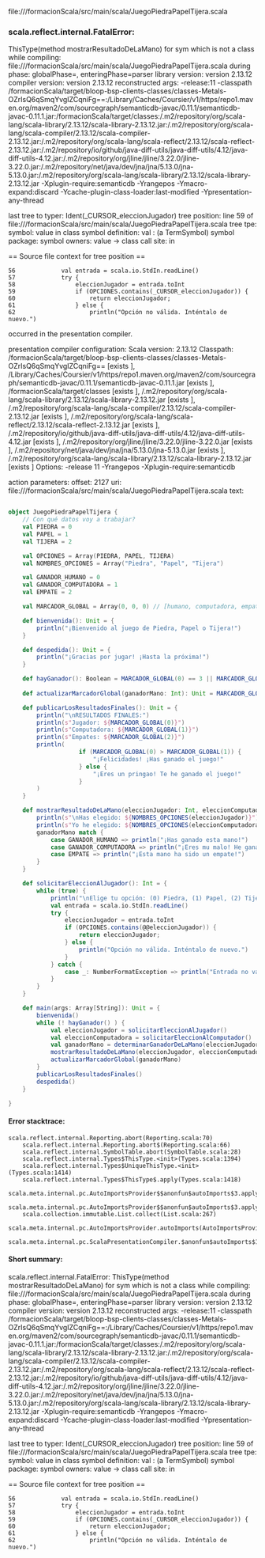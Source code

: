 file://<WORKSPACE>/formacionScala/src/main/scala/JuegoPiedraPapelTijera.scala
### scala.reflect.internal.FatalError: 
  ThisType(method mostrarResultadoDeLaMano) for sym which is not a class
     while compiling: file://<WORKSPACE>/formacionScala/src/main/scala/JuegoPiedraPapelTijera.scala
        during phase: globalPhase=<no phase>, enteringPhase=parser
     library version: version 2.13.12
    compiler version: version 2.13.12
  reconstructed args: -release:11 -classpath <WORKSPACE>/formacionScala/target/bloop-bsp-clients-classes/classes-Metals-OZrIsQ6qSmqYvgIZCqniFg==:<HOME>/Library/Caches/Coursier/v1/https/repo1.maven.org/maven2/com/sourcegraph/semanticdb-javac/0.11.1/semanticdb-javac-0.11.1.jar:<WORKSPACE>/formacionScala/target/classes:<HOME>/.m2/repository/org/scala-lang/scala-library/2.13.12/scala-library-2.13.12.jar:<HOME>/.m2/repository/org/scala-lang/scala-compiler/2.13.12/scala-compiler-2.13.12.jar:<HOME>/.m2/repository/org/scala-lang/scala-reflect/2.13.12/scala-reflect-2.13.12.jar:<HOME>/.m2/repository/io/github/java-diff-utils/java-diff-utils/4.12/java-diff-utils-4.12.jar:<HOME>/.m2/repository/org/jline/jline/3.22.0/jline-3.22.0.jar:<HOME>/.m2/repository/net/java/dev/jna/jna/5.13.0/jna-5.13.0.jar:<HOME>/.m2/repository/org/scala-lang/scala-library/2.13.12/scala-library-2.13.12.jar -Xplugin-require:semanticdb -Yrangepos -Ymacro-expand:discard -Ycache-plugin-class-loader:last-modified -Ypresentation-any-thread

  last tree to typer: Ident(_CURSOR_eleccionJugador)
       tree position: line 59 of file://<WORKSPACE>/formacionScala/src/main/scala/JuegoPiedraPapelTijera.scala
            tree tpe: <error>
              symbol: value <error> in class <error>
   symbol definition: val <error>: <error> (a TermSymbol)
      symbol package: <none>
       symbol owners: value <error> -> class <error>
           call site: <none> in <none>

== Source file context for tree position ==

    56             val entrada = scala.io.StdIn.readLine()
    57             try {
    58                 eleccionJugador = entrada.toInt
    59                 if (OPCIONES.contains(_CURSOR_eleccionJugador)) {
    60                     return eleccionJugador;
    61                 } else {
    62                     println("Opción no válida. Inténtalo de nuevo.")

occurred in the presentation compiler.

presentation compiler configuration:
Scala version: 2.13.12
Classpath:
<WORKSPACE>/formacionScala/target/bloop-bsp-clients-classes/classes-Metals-OZrIsQ6qSmqYvgIZCqniFg== [exists ], <HOME>/Library/Caches/Coursier/v1/https/repo1.maven.org/maven2/com/sourcegraph/semanticdb-javac/0.11.1/semanticdb-javac-0.11.1.jar [exists ], <WORKSPACE>/formacionScala/target/classes [exists ], <HOME>/.m2/repository/org/scala-lang/scala-library/2.13.12/scala-library-2.13.12.jar [exists ], <HOME>/.m2/repository/org/scala-lang/scala-compiler/2.13.12/scala-compiler-2.13.12.jar [exists ], <HOME>/.m2/repository/org/scala-lang/scala-reflect/2.13.12/scala-reflect-2.13.12.jar [exists ], <HOME>/.m2/repository/io/github/java-diff-utils/java-diff-utils/4.12/java-diff-utils-4.12.jar [exists ], <HOME>/.m2/repository/org/jline/jline/3.22.0/jline-3.22.0.jar [exists ], <HOME>/.m2/repository/net/java/dev/jna/jna/5.13.0/jna-5.13.0.jar [exists ], <HOME>/.m2/repository/org/scala-lang/scala-library/2.13.12/scala-library-2.13.12.jar [exists ]
Options:
-release 11 -Yrangepos -Xplugin-require:semanticdb


action parameters:
offset: 2127
uri: file://<WORKSPACE>/formacionScala/src/main/scala/JuegoPiedraPapelTijera.scala
text:
```scala

object JuegoPiedraPapelTijera {
    // Con qué datos voy a trabajar?
    val PIEDRA = 0
    val PAPEL = 1
    val TIJERA = 2

    val OPCIONES = Array(PIEDRA, PAPEL, TIJERA)
    val NOMBRES_OPCIONES = Array("Piedra", "Papel", "Tijera")

    val GANADOR_HUMANO = 0
    val GANADOR_COMPUTADORA = 1
    val EMPATE = 2

    val MARCADOR_GLOBAL = Array(0, 0, 0) // [humano, computadora, empates]

    def bienvenida(): Unit = {
        println("¡Bienvenido al juego de Piedra, Papel o Tijera!")
    }

    def despedida(): Unit = {
        println("¡Gracias por jugar! ¡Hasta la próxima!")
    }

    def hayGanador(): Boolean = MARCADOR_GLOBAL(0) == 3 || MARCADOR_GLOBAL(1) == 3
  
    def actualizarMarcadorGlobal(ganadorMano: Int): Unit = MARCADOR_GLOBAL(ganadorMano) += 1

    def publicarLosResultadosFinales(): Unit = {
        println("\nRESULTADOS FINALES:")
        println(s"Jugador: ${MARCADOR_GLOBAL(0)}")
        println(s"Computadora: ${MARCADOR_GLOBAL(1)}")
        println(s"Empates: ${MARCADOR_GLOBAL(2)}")
        println(    
                    if (MARCADOR_GLOBAL(0) > MARCADOR_GLOBAL(1)) {
                        "¡Felicidades! ¡Has ganado el juego!"
                    } else {
                        "¡Eres un pringao! Te he ganado el juego!"
                    }
        )
    }

    def mostrarResultadoDeLaMano(eleccionJugador: Int, eleccionComputadora: Int, ganadorMano: Int): Unit = {
        println(s"\nHas elegido: ${NOMBRES_OPCIONES(eleccionJugador)}")
        println(s"Yo he elegido: ${NOMBRES_OPCIONES(eleccionComputadora)}")
        ganadorMano match {
            case GANADOR_HUMANO => println("¡Has ganado esta mano!")
            case GANADOR_COMPUTADORA => println("¡Eres mu malo! He ganado yo!!!")
            case EMPATE => println("¡Esta mano ha sido un empate!")
        }
    }

    def solicitarEleccionAlJugador(): Int = {
        while (true) {
            println("\nElige tu opción: (0) Piedra, (1) Papel, (2) Tijera")
            val entrada = scala.io.StdIn.readLine()
            try {
                eleccionJugador = entrada.toInt
                if (OPCIONES.contains(@@eleccionJugador)) {
                    return eleccionJugador;
                } else {
                    println("Opción no válida. Inténtalo de nuevo.")
                }
            } catch {
                case _: NumberFormatException => println("Entrada no válida. Por favor ingresa 0, 1 o 2.")
            }
        }
    }

    def main(args: Array[String]): Unit = {
        bienvenida()
        while (! hayGanador() ) {
            val eleccionJugador = solicitarEleccionAlJugador()
            val eleccionComputadora = solicitarEleccionAlComputador()
            val ganadorMano = determinarGanadorDeLaMano(eleccionJugador, eleccionComputadora)
            mostrarResultadoDeLaMano(eleccionJugador, eleccionComputadora, ganadorMano)
            actualizarMarcadorGlobal(ganadorMano)
        }
        publicarLosResultadosFinales()
        despedida()
    }

}

```



#### Error stacktrace:

```
scala.reflect.internal.Reporting.abort(Reporting.scala:70)
	scala.reflect.internal.Reporting.abort$(Reporting.scala:66)
	scala.reflect.internal.SymbolTable.abort(SymbolTable.scala:28)
	scala.reflect.internal.Types$ThisType.<init>(Types.scala:1394)
	scala.reflect.internal.Types$UniqueThisType.<init>(Types.scala:1414)
	scala.reflect.internal.Types$ThisType$.apply(Types.scala:1418)
	scala.meta.internal.pc.AutoImportsProvider$$anonfun$autoImports$3.applyOrElse(AutoImportsProvider.scala:75)
	scala.meta.internal.pc.AutoImportsProvider$$anonfun$autoImports$3.applyOrElse(AutoImportsProvider.scala:60)
	scala.collection.immutable.List.collect(List.scala:267)
	scala.meta.internal.pc.AutoImportsProvider.autoImports(AutoImportsProvider.scala:60)
	scala.meta.internal.pc.ScalaPresentationCompiler.$anonfun$autoImports$1(ScalaPresentationCompiler.scala:384)
```
#### Short summary: 

scala.reflect.internal.FatalError: 
  ThisType(method mostrarResultadoDeLaMano) for sym which is not a class
     while compiling: file://<WORKSPACE>/formacionScala/src/main/scala/JuegoPiedraPapelTijera.scala
        during phase: globalPhase=<no phase>, enteringPhase=parser
     library version: version 2.13.12
    compiler version: version 2.13.12
  reconstructed args: -release:11 -classpath <WORKSPACE>/formacionScala/target/bloop-bsp-clients-classes/classes-Metals-OZrIsQ6qSmqYvgIZCqniFg==:<HOME>/Library/Caches/Coursier/v1/https/repo1.maven.org/maven2/com/sourcegraph/semanticdb-javac/0.11.1/semanticdb-javac-0.11.1.jar:<WORKSPACE>/formacionScala/target/classes:<HOME>/.m2/repository/org/scala-lang/scala-library/2.13.12/scala-library-2.13.12.jar:<HOME>/.m2/repository/org/scala-lang/scala-compiler/2.13.12/scala-compiler-2.13.12.jar:<HOME>/.m2/repository/org/scala-lang/scala-reflect/2.13.12/scala-reflect-2.13.12.jar:<HOME>/.m2/repository/io/github/java-diff-utils/java-diff-utils/4.12/java-diff-utils-4.12.jar:<HOME>/.m2/repository/org/jline/jline/3.22.0/jline-3.22.0.jar:<HOME>/.m2/repository/net/java/dev/jna/jna/5.13.0/jna-5.13.0.jar:<HOME>/.m2/repository/org/scala-lang/scala-library/2.13.12/scala-library-2.13.12.jar -Xplugin-require:semanticdb -Yrangepos -Ymacro-expand:discard -Ycache-plugin-class-loader:last-modified -Ypresentation-any-thread

  last tree to typer: Ident(_CURSOR_eleccionJugador)
       tree position: line 59 of file://<WORKSPACE>/formacionScala/src/main/scala/JuegoPiedraPapelTijera.scala
            tree tpe: <error>
              symbol: value <error> in class <error>
   symbol definition: val <error>: <error> (a TermSymbol)
      symbol package: <none>
       symbol owners: value <error> -> class <error>
           call site: <none> in <none>

== Source file context for tree position ==

    56             val entrada = scala.io.StdIn.readLine()
    57             try {
    58                 eleccionJugador = entrada.toInt
    59                 if (OPCIONES.contains(_CURSOR_eleccionJugador)) {
    60                     return eleccionJugador;
    61                 } else {
    62                     println("Opción no válida. Inténtalo de nuevo.")